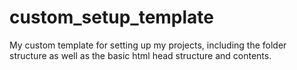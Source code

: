 # custom_setup_template
My custom template for setting up my projects, including the folder structure as well as the basic html head structure and contents.
